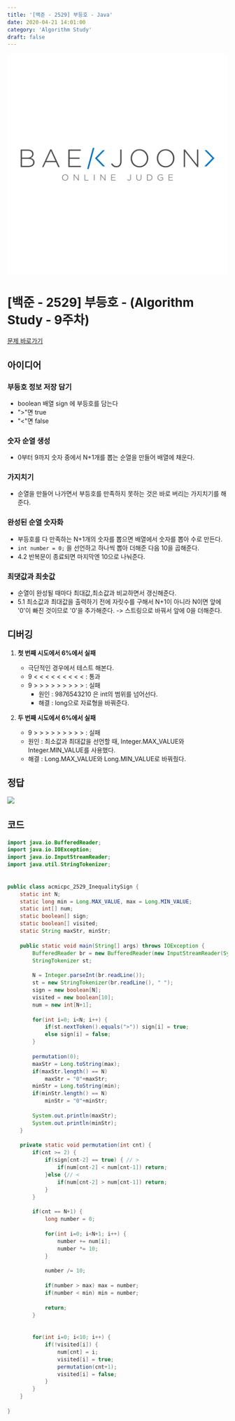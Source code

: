 ```yaml
---
title: '[백준 - 2529] 부등호 - Java'
date: 2020-04-21 14:01:00
category: 'Algorithm Study'
draft: false
---
```


![img](./images/BAEKJOON.png)

# [백준 - 2529] 부등호 - (Algorithm Study - 9주차)

[문제 바로가기](https://www.acmicpc.net/problem/2529)

## 아이디어

### 부등호 정보 저장 담기

- boolean 배열 sign 에 부등호를 담는다
- ">"면 true
- "<"면 false

### 숫자 순열 생성

- 0부터 9까지 숫자 중에서 N+1개를 뽑는 순열을 만들어 배열에 채운다.

### 가지치기

- 순열을 만들어 나가면서 부등호를 만족하지 못하는 것은 바로 버리는 가지치기를 해준다.

### 완성된 순열 숫자화

- 부등호를 다 만족하는 N+1개의 숫자를 뽑으면 배열에서 숫자를 뽑아 수로 만든다.
- `int number = 0;` 을 선언하고 하나씩 뽑아 더해준 다음 10을 곱해준다.
- 4.2 반복문이 종료되면 마지막엔 10으로 나눠준다.

### 최댓값과 최솟값

- 순열이 완성될 때마다 최대값,최소값과 비교하면서 갱신해준다.
- 5.1 최소값과 최대값을 출력하기 전에 자릿수를 구해서 N+1이 아니라 N이면 앞에 '0'이 빠진 것이므로 '0'을 추가해준다. -> 스트링으로 바꿔서 앞에 0을 더해준다.

## 디버깅

1. **첫 번째 시도에서 6%에서 실패**

   - 극단적인 경우에서 테스트 해본다.
   - 9 < < < < < < < < < : 통과
   - 9 > > > > > > > > > : 실패
     - 원인 : 9876543210 은 int의 범위를 넘어선다.
     - 해결 : long으로 자료형을 바꿔준다.

2. **두 번째 시도에서 6%에서 실패**
   - 9 > > > > > > > > > : 실패
   - 원인 : 최소값과 최대값을 선언할 때, Integer.MAX_VALUE와 Integer.MIN_VALUE를 사용했다.
   - 해결 : Long.MAX_VALUE와 Long.MIN_VALUE로 바꿔줬다.

## 정답

![](https://images.velog.io/images/mulgyeol/post/770ce2e6-2113-47c0-8eb6-a0b78c38202a/image.png)

## 코드

```Java
import java.io.BufferedReader;
import java.io.IOException;
import java.io.InputStreamReader;
import java.util.StringTokenizer;


public class acmicpc_2529_InequalitySign {
	static int N;
	static long min = Long.MAX_VALUE, max = Long.MIN_VALUE;
	static int[] num;
	static boolean[] sign;
	static boolean[] visited;
	static String maxStr, minStr;

	public static void main(String[] args) throws IOException {
		BufferedReader br = new BufferedReader(new InputStreamReader(System.in));
		StringTokenizer st;

		N = Integer.parseInt(br.readLine());
		st = new StringTokenizer(br.readLine(), " ");
		sign = new boolean[N];
		visited = new boolean[10];
		num = new int[N+1];

		for(int i=0; i<N; i++) {
			if(st.nextToken().equals(">")) sign[i] = true;
			else sign[i] = false;
		}

		permutation(0);
		maxStr = Long.toString(max);
		if(maxStr.length() == N)
			maxStr = "0"+maxStr;
		minStr = Long.toString(min);
		if(minStr.length() == N)
			minStr = "0"+minStr;

		System.out.println(maxStr);
		System.out.println(minStr);
	}

	private static void permutation(int cnt) {
		if(cnt >= 2) {
			if(sign[cnt-2] == true) { // >
				if(num[cnt-2] < num[cnt-1]) return;
			}else {// <
				if(num[cnt-2] > num[cnt-1]) return;
			}
		}

		if(cnt == N+1) {
			long number = 0;

			for(int i=0; i<N+1; i++) {
				number += num[i];
				number *= 10;
			}

			number /= 10;

			if(number > max) max = number;
			if(number < min) min = number;

			return;
		}


		for(int i=0; i<10; i++) {
			if(!visited[i]) {
				num[cnt] = i;
				visited[i] = true;
				permutation(cnt+1);
				visited[i] = false;
			}
		}
	}

}


```
